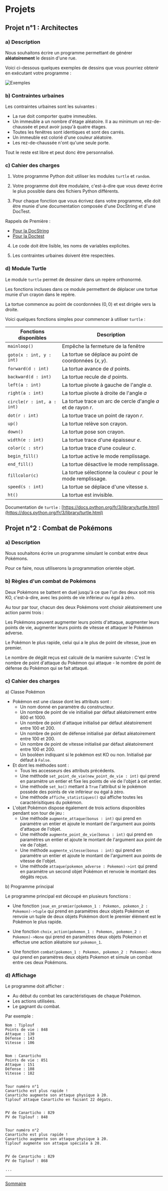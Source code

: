 # Projets

## Projet n°1 : Architectes

### a) Description

Nous souhaitons écrire un programme permettant de générer **aléatoirement** le dessin d'une rue.

Voici ci-dessous quelques exemples de dessins que vous pourriez obtenir en exécutant votre programme :

![Exemples](./img/description.png)

### b) Contraintes urbaines

Les contraintes urbaines sont les suivantes :

- La rue doit comporter quatre immeubles.
- Un immeuble a un nombre d'étage aléatoire. Il a au minimum un rez-de-chaussée et peut avoir jusqu'à quatre étages.
- Toutes les fenêtres sont identiques et sont des carrés.
- Un immeuble est colorié d'une couleur aléatoire.
- Les rez-de-chaussée n'ont qu'une seule porte.

Tout le reste est libre et peut donc être personnalisé.

### c) Cahier des charges

1. Votre programme Python doit utiliser les modules `turtle` et `random`.

2. Votre programme doit être modulaire, c'est-à-dire que vous devez écrire le plus possible dans des fichiers Python différents.

3. Pour chaque fonction que vous écrivez dans votre programme, elle doit être munie d'une documentation composée d'une DocString et d'une DocTest.

Rappels de Première : 

- [Pour la DocString](./../../première/Spécification/Specification.md)
- [Pour la Doctest](./../../première/Spécification/Postconditions.md)

4. Le code doit être lisible, les noms de variables explicites.

5. Les contraintes urbaines doivent être respectées.

### d) Module Turtle

Le module `turtle` permet de dessiner dans un repère orthonormé.

Les fonctions incluses dans ce module permettent de déplacer une tortue munie d'un crayon dans le repère.

La tortue commence au point de coordonnées $(0,0)$ et est dirigée vers la droite.

Voici quelques fonctions simples pour commencer à utiliser `turtle` :

| Fonctions disponibles | Description |
|---|---|
| `mainloop()` | Empêche la fermeture de la fenêtre |
| `goto(x : int, y : int)` | La tortue se déplace au point de coordonnées $(x,y)$. |
| `forward(d : int)` | La tortue avance de $d$ points. |
| `backward(d : int)` | La tortue recule de $d$ points. |
| `left(a : int)` | La tortue pivote à gauche de l'angle $a$. |
| `right(a : int)` | La tortue pivote à droite de l'angle $a$ |
| `circle(r : int, a : int)` | La tortue trace un arc de cercle d'angle $a$ et de rayon $r$. |
| `dot(r : int)` | La tortue trace un point de rayon $r$. |
| `up()` | La tortue relève son crayon. |
| `down()` | La tortue pose son crayon. |
| `width(e : int)` | La tortue trace d'une épaisseur $e$. |
| `color(c : str)` | La tortue trace d'une couleur $c$. |
| `begin_fill()` | La tortue active le mode remplissage. |
| `end_fill()` | La tortue désactive le mode remplissage. |
| `fillcolor(c)` | La tortue sélectionne la couleur $c$ pour le mode remplissage. |
| `speed(s : int)` | La tortue se déplace d'une vitesse $s$. |
| `ht()` | La tortue est invisible. |

Documentation de `turtle` : [https://docs.python.org/fr/3/library/turtle.html](https://docs.python.org/fr/3/library/turtle.html)

## Projet n°2 : Combat de Pokémons

### a) Description

Nous souhaitons écrire un programme simulant le combat entre deux Pokémons.

Pour ce faire, nous utiliserons la programmation orientée objet.

### b) Règles d'un combat de Pokémons

Deux Pokémons se battent en duel jusqu'à ce que l'un des deux soit mis KO, c'est-à-dire, avec les points de vie inférieur ou égal à zéro.

Au tour par tour, chacun des deux Pokémons vont choisir aléatoirement une action parmi trois :

Les Pokémons peuvent augmenter leurs points d'attaque, augmenter leurs points de vie, augmenter leurs points de vitesse et attaquer le Pokémon adverse.

Le Pokémon le plus rapide, celui qui a le plus de point de vitesse, joue en premier.

Le nombre de dégât reçus est calculé de la manière suivante : C'est le nombre de point d'attaque du Pokémon qui attaque - le nombre de point de défense du Pokémon qui se fait attaqué.

### c) Cahier des charges

a) Classe Pokémon

- Pokémon est une classe dont les attributs sont :
    + Un nom donné en paramètre du constructeur.
    + Un nombre de point de vie initialisé par défaut aléatoirement entre $800$ et $1000$.
    + Un nombre de point d'attaque initialisé par défaut aléatoirement entre $100$ et $200$.
    + Un nombre de point de défense initialisé par défaut aléatoirement entre $100$ et $200$.
    + Un nombre de point de vitesse initialisé par défaut aléatoirement entre $100$ et $200$.
    + Un booléen indiquant si le pokémon est KO ou non. Initialisé par défaut à `False`.
- Et dont les méthodes sont :
    + Tous les accesseurs des attributs précédents.
    + Une méthode `set_point_de_vie(new_point_de_vie : int)` qui prend en paramètre un entier et fixe les points de vie de l'objet à cet entier.
    + Une méthode `set_ko()` mettant à `True` l'attribut si le pokémon possède des points de vie inférieur ou égal à zéro.
    + Une méthode `affiche_statistiques()` qui affiche toutes les caractérisitiques du pokémon.
- L'objet Pokémon dispose également de trois actions disponibles pendant son tour de jeu :
    + Une méthode `augmente_attaque(bonus : int)` qui prend en paramètre un entier et ajoute le montant de l'argument aux points d'attaque de l'objet.
    + Une méthode `augmente_point_de_vie(bonus : int)` qui prend en paramètres un entier et ajoute le montant de l'argument aux point de vie de l'objet.
    + Une méthode `augmente_vitesse(bonus : int)` qui prend en paramètre un entier et ajoute le montant de l'argument aux points de vitesse de l'objet.
    + Une méthode `attaque(pokemon_adverse : Pokemon)->int` qui prend en paramètre un second objet Pokémon et renvoie le montant des dégâts reçus.

b) Programme principal

Le programme principal est découpé en plusieurs fonctions :

- Une fonction `joue_en_premier(pokemon_1 : Pokemon, pokemon_2 : Pokemon)->tuple` qui prend en paramètres deux objets Pokémon et renvoie un tuple de deux objets Pokémon dont le premier élément est le Pokémon le plus rapide.

- Une fonction `choix_action(pokemon_1 : Pokemon, pokemon_2 : Pokemon)->None` qui prend en paramètres deux objets Pokemon et effectue une action aléatoire sur `pokemon_1`.

- Une fonction `combat(pokemon_1 : Pokemon, pokemon_2 : Pokemon)->None` qui prend en paramètres deux objets Pokemon et simule un combat entre ces deux Pokémons.

### d) Affichage

Le programme doit afficher :

- Au début du combat les caractéristiques de chaque Pokémon.
- Les actions utilisées.
- Le gagnant du combat.

Par exemple :

```
Nom : Tiplouf
Points de vie : 848
Attaque : 130
Défense : 143
Vitesse : 106


Nom : Canarticho
Points de vie : 851
Attaque : 151
Défense : 108
Vitesse : 182


Tour numéro n°1
Canarticho est plus rapide !
Canarticho augmente son attaque physique à 20.
Tiplouf attaque Canarticho en faisant 22 dégats.


PV de Canarticho : 829
PV de Tiplouf : 848


Tour numéro n°2
Canarticho est plus rapide !
Canarticho augmente son attaque physique à 20.
Tiplouf augmente son attaque spéciale à 20.


PV de Canarticho : 829
PV de Tiplouf : 868

...
```
________

[Sommaire](./../../terminale/)